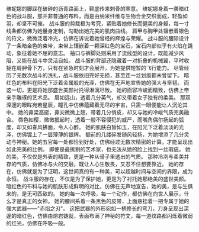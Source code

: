 维妮娜的脚踩在破碎的沥青路面上，鞋底传来刺骨的寒意。
维妮娜身着一袭暗红色的战斗服，那并非普通的布料，而是由纳米纤维与生物合金交织而成，轻盈如羽，却坚不可摧。
战斗服的剪裁极为考究，紧贴着她修长而健美的身躯，每一寸线条都仿佛为她量身定制，勾勒出她完美的肌肉曲线。
肩甲与胸甲处镶嵌着银色的符文，微微泛着冷光，仿佛在诉说着她曾经的辉煌与荣耀。
战斗服的腰际设计了一条暗金色的束带，束带上镶嵌着一颗深红色的宝石，宝石内部似乎有火焰在跳动，象征着她不屈的意志。
袖口与裤脚处则采用了流线型的设计，既能减少风阻，又能在战斗中灵活自如。
战斗服的背部还隐藏着一对折叠的机械翼，平时收拢在肩胛骨下方，只有在紧急时刻才会展开，为她提供短暂的飞行能力。
尽管经历了无数次战斗的洗礼，战斗服依旧完好无损，甚至连一丝划痕都未曾留下。
暗红色的布料在阳光下泛着金属般的光泽，仿佛在无声地宣告她的强大与坚韧。
而这一切，更是将她那盛世美颜衬托得淋漓尽致。
她的面容冷峻而精致，仿佛上帝亲手雕琢的艺术品。
眉如远山，透着几分英气，却又带着女子独有的柔美。
那双深邃的眼眸宛若星辰，瞳孔中仿佛蕴藏着无尽的宇宙，只需一眼便能让人沉沦其中。
她的鼻梁高挺，鼻尖微微上翘，带着几分俏皮，却又与她的冷峻气质完美融合。
唇色如樱，微微抿起时，透着一股不容侵犯的威严，而嘴角偶尔扬起的弧度，却又如春风拂面，令人心醉。
她的肌肤白皙如玉，在阳光下泛着淡淡的光泽，仿佛镀上了一层薄薄的银辉。
额前的几缕碎发随风轻扬，为她增添了几分灵动与神秘。她的五官每一处都恰到好处，仿佛经过无数次精密的计算，才能呈现出如此完美的比例。
即便是最挑剔的艺术家，也无法从她的脸上找到一丝瑕疵。
她的美，不仅仅是外表的精致，更是一种从骨子里透出的气质。
那种冷冽与柔美并存的气质，仿佛冰与火的交融，既让人心生敬畏，又忍不住想要靠近。
她的存在，仿佛就是为了证明，这世间真的有一种美，可以超越时间与空间的界限，成为永恒。
战斗服的存在，不仅是为了保护她，更是为了衬托她那绝美的盛世美颜。
暗红色的布料与她的肌肤形成鲜明的对比，仿佛在无声地宣告，她的美，是与生俱来的，是无可匹敌的。
她的每一次呼吸，每一个动作，都仿佛在向世人展示，什么才是真正的女神。
她的腰间系着一条黑色的皮带，上面悬挂着一把专属于她的强大武器——"赤焰之刃"。
这把武器的外形宛如一柄修长的弯刀，刀身呈现出深邃的暗红色，仿佛由熔岩铸就，表面布满了神秘的符文，每一道纹路都闪烁着微弱的红光，仿佛在呼吸一般。